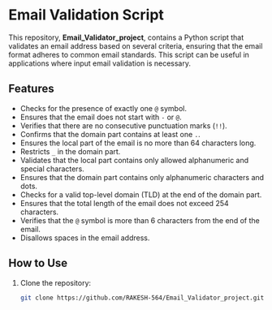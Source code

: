 # Email Validation Script

This repository, **Email_Validator_project**, contains a Python script that validates an email address based on several criteria, ensuring that the email format adheres to common email standards. This script can be useful in applications where input email validation is necessary.

## Features

- Checks for the presence of exactly one `@` symbol.
- Ensures that the email does not start with `-` or `@`.
- Verifies that there are no consecutive punctuation marks (`!!`).
- Confirms that the domain part contains at least one `.`.
- Ensures the local part of the email is no more than 64 characters long.
- Restricts `_` in the domain part.
- Validates that the local part contains only allowed alphanumeric and special characters.
- Ensures that the domain part contains only alphanumeric characters and dots.
- Checks for a valid top-level domain (TLD) at the end of the domain part.
- Ensures that the total length of the email does not exceed 254 characters.
- Verifies that the `@` symbol is more than 6 characters from the end of the email.
- Disallows spaces in the email address.

## How to Use

1. Clone the repository:

   ```bash
   git clone https://github.com/RAKESH-564/Email_Validator_project.git
